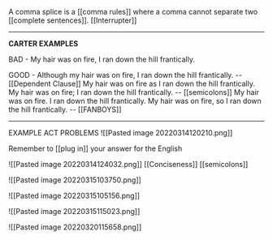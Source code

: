 A comma splice is a [[comma rules]] where a comma cannot separate two [[complete sentences]].
[[Interrupter]]


****
**CARTER EXAMPLES**

BAD - My hair was on fire, I ran down the hill frantically.

GOOD - 
	Although my hair was on fire, I ran down the hill frantically. -- [[Dependent Clause]]
	My hair was on fire as I ran down the hill frantically. 
	My hair was on fire; I ran down the hill frantically.  -- [[semicolons]]
	My hair was on fire. I ran down the hill frantically.
	My hair was on fire, so I ran down the hill frantically. -- [[FANBOYS]]
	
****
EXAMPLE ACT PROBLEMS
![[Pasted image 20220314120210.png]]

Remember to [[plug in]] your answer for the English


![[Pasted image 20220314124032.png]]
[[Conciseness]]
[[semicolons]]

![[Pasted image 20220315103750.png]]

![[Pasted image 20220315105156.png]]

![[Pasted image 20220315115023.png]]

![[Pasted image 20220320115658.png]]

